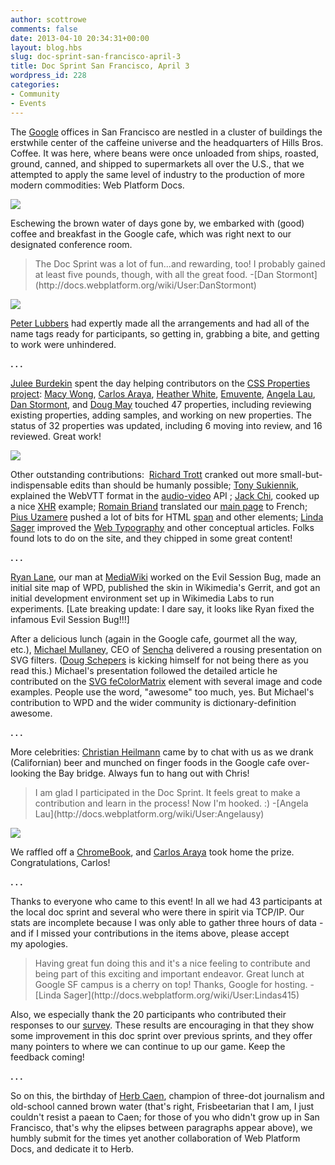 ```yaml
---
author: scottrowe
comments: false
date: 2013-04-10 20:34:31+00:00
layout: blog.hbs
slug: doc-sprint-san-francisco-april-3
title: Doc Sprint San Francisco, April 3
wordpress_id: 228
categories:
- Community
- Events
---
```


The [Google](https://www.google.ca/maps/@37.789904,-122.390576,15z) offices in San Francisco are nestled in a cluster of buildings the erstwhile center of the caffeine universe and the headquarters of Hills Bros. Coffee. It was here, where beans were once unloaded from ships, roasted, ground, canned, and shipped to supermarkets all over the U.S., that we attempted to apply the same level of industry to the production of more modern commodities: Web Platform Docs.

![](//blog.webplatform.org/wp-content/uploads/2013/04/san-francisco-bridge.jpg)

Eschewing the brown water of days gone by, we embarked with (good) coffee and breakfast in the Google cafe, which was right next to our designated conference room.


<blockquote>The Doc Sprint was a lot of fun...and rewarding, too! I probably gained at least five pounds, though, with all the great food. -[Dan Stormont](http://docs.webplatform.org/wiki/User:DanStormont)</blockquote>


![](//blog.webplatform.org/wp-content/uploads/2013/04/webplatform-docsprint-nametags.jpg)

[Peter Lubbers](http://docs.webplatform.org/wiki/User:Peterlubbers) had expertly made all the arrangements and had all of the name tags ready for participants, so getting in, grabbing a bite, and getting to work were unhindered.


**. . .**


[Julee Burdekin](http://docs.webplatform.org/wiki/User:Julee) spent the day helping contributors on the [CSS Properties project](http://docs.webplatform.org/wiki/WPD:Projects/CSS_Property_Milestone): [Macy Wong](http://docs.webplatform.org/wiki/User:Macywong73), [Carlos Araya](http://docs.webplatform.org/wiki/User:Caraya), [Heather White](http://docs.webplatform.org/wiki/User:Monksalive), [Emuvente](http://docs.webplatform.org/wiki/User:Emuvente), [Angela Lau](http://docs.webplatform.org/wiki/User:Angelausy), [Dan Stormont](http://docs.webplatform.org/wiki/User:DanStormont), and [Doug May](http://docs.webplatform.org/wiki/User:Dougmay) touched 47 properties, including reviewing existing properties, adding samples, and working on new properties. The status of 32 properties was updated, including 6 moving into review, and 16 reviewed. Great work!

![](//blog.webplatform.org/wp-content/uploads/2013/04/webplatform-docsprint-shepazu-is-watching-you.jpg)

Other outstanding contributions:  [Richard Trott](http://docs.webplatform.org/wiki/User:Trott) cranked out more small-but-indispensable edits than should be humanly possible; [Tony Sukiennik](http://docs.webplatform.org/wiki/User:Tony.sukiennik), explained the WebVTT format in the [audio-video](http://docs.webplatform.org/wiki/apis/audio-video/TextTrack) API ; [Jack Chi](http://docs.webplatform.org/wiki/User:Binchi), cooked up a nice [XHR](http://docs.webplatform.org/wiki/apis/xhr/XMLHttpRequest) example; [Romain Briand](http://docs.webplatform.org/wiki/User:Romainbriand) translated our [main page](http://docs.webplatform.org/w/index.php?title=Main_Page/fr&rcid=299377) to French; [Pius Uzamere](http://docs.webplatform.org/wiki/User:Pius) pushed a lot of bits for HTML [span](http://docs.webplatform.org/wiki/html/elements/span) and other elements; [Linda Sager](http://docs.webplatform.org/wiki/User:Lindas415) improved the [Web Typography](http://docs.webplatform.org/wiki/concepts/web_typography) and other conceptual articles. Folks found lots to do on the site, and they chipped in some great content!


**. . .**


[Ryan Lane](http://docs.webplatform.org/wiki/User:Ryan_Lane), our man at [MediaWiki](http://wikimediafoundation.org/wiki/Home) worked on the Evil Session Bug, made an initial site map of WPD, published the skin in Wikimedia's Gerrit, and got an initial development environment set up in Wikimedia Labs to run experiments. [Late breaking update: I dare say, it looks like Ryan fixed the infamous Evil Session Bug!!!]

After a delicious lunch (again in the Google cafe, gourmet all the way, etc.), [Michael Mullaney](http://docs.webplatform.org/wiki/User:Mullany), CEO of [Sencha](http://www.sencha.com/) delivered a rousing presentation on SVG filters. ([Doug Schepers](http://docs.webplatform.org/wiki/User:Shepazu) is kicking himself for not being there as you read this.) Michael's presentation followed the detailed article he contributed on the [SVG feColorMatrix](http://docs.webplatform.org/wiki/svg/elements/feColorMatrix) element with several image and code examples. People use the word, "awesome" too much, yes. But Michael's contribution to WPD and the wider community is dictionary-definition awesome.


**. . .**


More celebrities: [Christian Heilmann](http://christianheilmann.com/) came by to chat with us as we drank (Californian) beer and munched on finger foods in the Google cafe over-looking the Bay bridge. Always fun to hang out with Chris!


<blockquote>I am glad I participated in the Doc Sprint. It feels great to make a contribution and learn in the process! Now I'm hooked. :) -[Angela Lau](http://docs.webplatform.org/wiki/User:Angelausy)</blockquote>


![](//blog.webplatform.org/wp-content/uploads/2013/04/wpd-docsprint-beer-after-event.jpg)

We raffled off a [ChromeBook](http://www.google.com/intl/en/chrome/devices/#utm_campaign=en&utm_source=en-ha-na-us-bkws&utm_medium=ha), and [Carlos Araya](http://docs.webplatform.org/wiki/User:Caraya) took home the prize. Congratulations, Carlos!


**. . .**


Thanks to everyone who came to this event! In all we had 43 participants at the local doc sprint and several who were there in spirit via TCP/IP. Our stats are incomplete because I was only able to gather three hours of data - and if I missed your contributions in the items above, please accept my apologies.


<blockquote>Having great fun doing this and it's a nice feeling to contribute and being part of this exciting and important endeavor. Great lunch at Google SF campus is a cherry on top! Thanks, Google for hosting. -[Linda Sager](http://docs.webplatform.org/wiki/User:Lindas415)</blockquote>


Also, we especially thank the 20 participants who contributed their responses to our [survey](https://docs.google.com/forms/d/1-8LPzfaQEjgAmDvWsFKNf_9pR69R_MpRRvNZIiHStyQ/viewanalytics). These results are encouraging in that they show some improvement in this doc sprint over previous sprints, and they offer many pointers to where we can continue to up our game. Keep the feedback coming!


**. . .**


So on this, the birthday of [Herb Caen](http://en.wikipedia.org/wiki/Herb_Caen), champion of three-dot journalism and old-school canned brown water (that's right, Frisbeetarian that I am, I just couldn't resist a paean to Caen; for those of you who didn't grow up in San Francisco, that's why the elipses between paragraphs appear above), we humbly submit for the times yet another collaboration of Web Platform Docs, and dedicate it to Herb.



